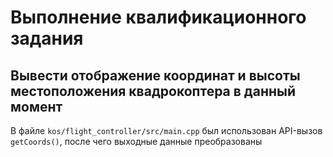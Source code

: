 # Выполнение квалификационного задания

## Вывести отображение координат и высоты местоположения квадрокоптера в данный момент
В файле `kos/flight_controller/src/main.cpp` был использован API-вызов `getCoords()`, после чего выходные данные преобразованы
